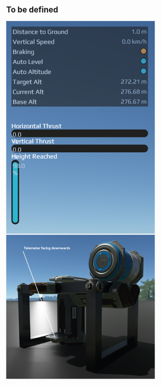 ## To be defined

<img src="https://raw.githubusercontent.com/loewensteinph/DU-Horizon-HUD/main/content/readme1.png" width="400px" height="auto">
<img src="https://raw.githubusercontent.com/loewensteinph/DU-Horizon-HUD/main/content/readme2.png" width="400px" height="auto">